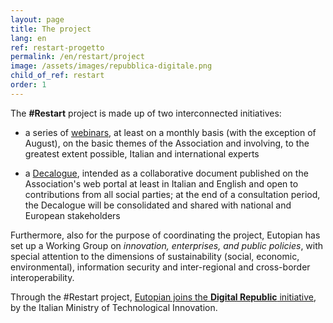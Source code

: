 ```yaml
---
layout: page
title: The project
lang: en
ref: restart-progetto
permalink: /en/restart/project
image: /assets/images/repubblica-digitale.png
child_of_ref: restart
order: 1
---
```


The **#Restart** project is made up of two interconnected initiatives:

* a series of [webinars](/en/restart/webinars), at least on a monthly basis (with the exception of August), on the basic themes of the Association and involving, to the greatest extent possible, Italian and international experts

* a [Decalogue](/en/restart/decalogue), intended as a collaborative document published on the Association's web portal at least in Italian and English and open to contributions from all social parties; at the end of a consultation period, the Decalogue will be consolidated and shared with national and European stakeholders

Furthermore, also for the purpose of coordinating the project, Eutopian has set up a Working Group on *innovation, enterprises, and public policies*, with special attention to the dimensions of sustainability (social, economic, environmental), information security and inter-regional and cross-border interoperability.

Through the #Restart project, [Eutopian joins the **Digital Republic** initiative](https://repubblicadigitale.innovazione.gov.it/iniziativa/restart/), by the Italian Ministry of Technological Innovation.
